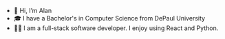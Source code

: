 - 👋 Hi, I’m Alan
- 🎓 I have a Bachelor's in Computer Science from DePaul University
- 👨‍💻 I am a full-stack software developer. I enjoy using React and Python.
<!---
astrimbu/astrimbu is a ✨ special ✨ repository because its `README.md` (this file) appears on your GitHub profile.
You can click the Preview link to take a look at your changes.
--->
